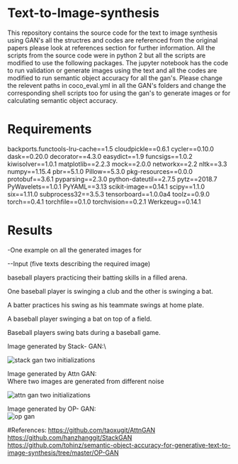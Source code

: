 # Text-to-Image-synthesis
This repository contains the source code for the text to image synthesis using  GAN's all the structres and codes are referenced from the original papers please look at references section for further information.
All the scripts from the source code were in python 2 but all the scripts are modified to use the following packages.
The jupyter notebook has the code to run validation or generate images using the text and all the codes are modified to run semantic object accuracy for all the gan's.
Please change the relevent paths in coco_eval.yml in all the GAN's folders and change the corresponding shell scripts too for using the gan's to generate images or for calculating semantic object accuracy.
# Requirements
backports.functools-lru-cache==1.5
cloudpickle==0.6.1
cycler==0.10.0
dask==0.20.0
decorator==4.3.0
easydict==1.9
funcsigs==1.0.2
kiwisolver==1.0.1
matplotlib==2.2.3
mock==2.0.0
networkx==2.2
nltk==3.3
numpy==1.15.4
pbr==5.1.0
Pillow==5.3.0
pkg-resources==0.0.0
protobuf==3.6.1
pyparsing==2.3.0
python-dateutil==2.7.5
pytz==2018.7
PyWavelets==1.0.1
PyYAML==3.13
scikit-image==0.14.1
scipy==1.1.0
six==1.11.0
subprocess32==3.5.3
tensorboard==1.0.0a4
toolz==0.9.0
torch==0.4.1
torchfile==0.1.0
torchvision==0.2.1
Werkzeug==0.14.1

# Results

-One example on all the generated images for 

--Input (five texts describing the required image)

baseball players practicing their batting skills in a filled arena.

One baseball player is swinging a club and the other is swinging a bat.

A batter practices his swing as his teammate swings at home plate.

A baseball player swinging a bat on top of a field.

Baseball players swing bats during a baseball game.


Image generated by Stack- GAN:\

![stack gan two initializations](https://user-images.githubusercontent.com/72412852/118702176-97ab2600-b7e2-11eb-8747-ee4ba9fdc6a3.png)

Image generated by Attn GAN:\
Where two images are generated from different noise

![attn gan two initializations](https://user-images.githubusercontent.com/72412852/118702047-6cc0d200-b7e2-11eb-8fe0-0ce0abfb62bb.png)

Image generated by OP- GAN:\
![op gan](https://user-images.githubusercontent.com/72412852/118702129-86fab000-b7e2-11eb-9bd2-79de89a2d441.png)

#References:
https://github.com/taoxugit/AttnGAN
https://github.com/hanzhanggit/StackGAN
https://github.com/tohinz/semantic-object-accuracy-for-generative-text-to-image-synthesis/tree/master/OP-GAN
